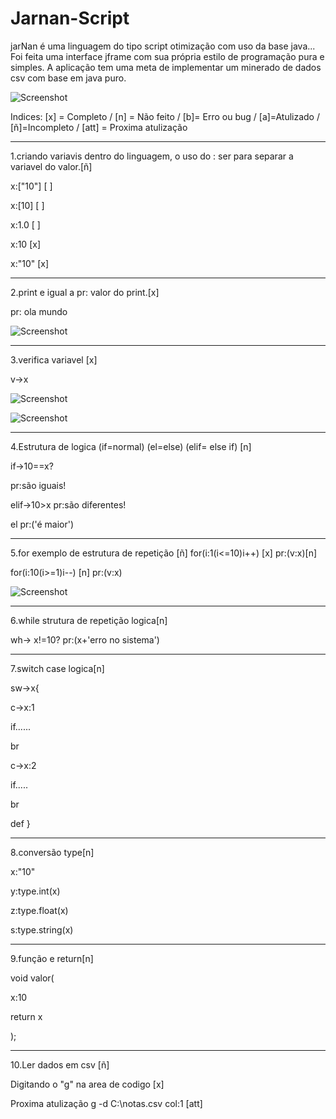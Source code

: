 # Jarnan-Script

jarNan é uma linguagem do tipo script otimização com uso da base java...
Foi feita uma interface jframe com sua própria estilo de programação pura e simples.
A aplicação tem uma meta de implementar um minerado de dados csv com base em java puro.


 ![Screenshot](https://uploaddeimagens.com.br/images/002/516/336/original/jarnan.png?1574806640)



Indices: [x] = Completo / [n] = Não feito  / [b]= Erro ou bug / [a]=Atulizado / [ñ]=Incompleto / [att] = Proxima atulização


_______________________________________________________________________________________________________________

1.criando variavis dentro do linguagem, o uso do : ser para separar a variavel do valor.[ñ]

x:["10"] [ ] 

x:[10]   [ ]

x:1.0    [ ]

x:10     [x]

x:"10"   [x]

_______________________________________________________________________________________________________________

2.print e igual a pr: valor do print.[x]

pr: ola mundo

![Screenshot](https://uploaddeimagens.com.br/images/002/516/315/original/jarnanprint.png?1574805069)


_______________________________________________________________________________________________________________
3.verifica variavel [x]

v->x

![Screenshot](https://uploaddeimagens.com.br/images/002/516/307/original/jarnanvariavel.png?1574804712)

![Screenshot](https://uploaddeimagens.com.br/images/002/516/351/original/jarnanverificarVariavel.png?1574808128)


_______________________________________________________________________________________________________________
4.Estrutura de logica (if=normal) (el=else) (elif= else if) [n]

if->10==x?

pr:são iguais!

elif->10>x
pr:são diferentes!

el
pr:('é maior')

_______________________________________________________________________________________________________________


5.for exemplo de estrutura de repetição [ñ]
for(i:1(i<=10)i++) [x]
pr:(v:x)[n]


for(i:10(i>=1)i--) [n]
pr:(v:x)



![Screenshot](https://uploaddeimagens.com.br/images/002/516/320/original/jarnanfor.png?1574805768)

_______________________________________________________________________________________________________________
6.while strutura de repetição logica[n]

wh-> x!=10?
pr:(x+'erro no sistema')

_______________________________________________________________________________________________________________

7.switch case logica[n]

sw->x{

c->x:1

if......

br

c->x:2

if.....

br

def
}
_______________________________________________________________________________________________________________

8.conversão type[n]

x:"10"

y:type.int(x)

z:type.float(x)

s:type.string(x)

_______________________________________________________________________________________________________________
9.função e return[n]

void valor(

x:10

return x

);
___________________________________________________________________________
10.Ler dados em csv [ñ]


Digitando o "g" na area de codigo [x]
                                              
Proxima atulização  g -d C:\\notas.csv col:1 [att]
                                             


